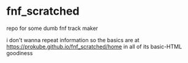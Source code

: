 # fnf_scratched
repo for some dumb fnf track maker

i don't wanna repeat information so the basics are at https://prokube.github.io/fnf_scratched/home in all of its basic-HTML goodiness
